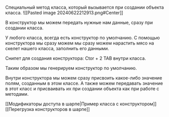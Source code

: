 Специальный метод класса, который вызывается при создании объекта класса.
![[Pasted image 20240622212913.png#Center]]

В конструктор мы можем передать нужные нам данные, сразу при создании класса.

У любого класса, всегда есть конструктор по умолчанию. С помощью конструктора мы сразу можем мы сразу можем нарастить мясо на скелет нашего класса, заполнить его данными.

Снипет для создания конструктора:
Ctor + 2 TAB внутри класса.

Таким образом мы генерируем конструктор по умолчанию.

Внутри конструктора мы можем сразу присвоить какое-либо значение полям, созданным в этом классе. А также можем передавать значение в этот класс и присваивать их при создании объекта как при работе с методами.

[[Модификаторы доступа в шарпе|Пример класса с конструктором]]
[[Перегрузка конструкторов в шарпе]]